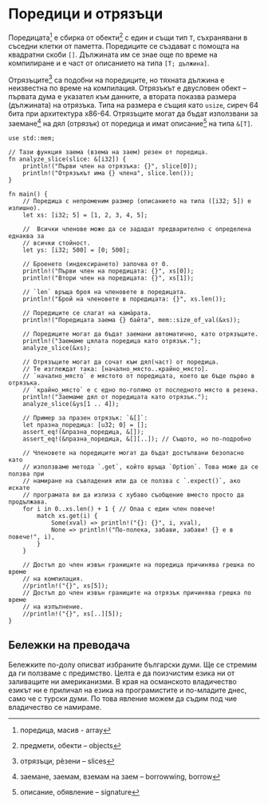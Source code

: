 # Поредици и отрязъци

Поредицата[^array] е сбирка от обекти[^objects] с един и същи тип `T`,
съхранявани в съседни клетки от паметта. Поредиците се създават с помощта на
квадратни скоби `[]`. Дължината им се знае още по време на компилиране и е част
от описанието на типа `[T; дължина]`.

Отрязъците[^slices] са подобни на поредиците, но тяхната дължина е неизвестна
по време на компилация. Отрязъкът е двусловен обект – първата дума е указател
към данните, а втората показва размера (дължината) на отрязъка. Типа на размера
е същия като `usize`, сиреч 64 бита при архитектура x86-64. Отрязъците могат да
бъдат използвани за заемане[^borrow] на дял (отрязък) от поредица и имат
описание[^signature] на типа `&[T]`.

```rust,editable,ignore,mdbook-runnable
use std::mem;

// Тази функция заема (взема на заем) резен от поредица.
fn analyze_slice(slice: &[i32]) {
    println!("Първи член на отрязъка: {}", slice[0]);
    println!("Отрязъкът има {} члена", slice.len());
}

fn main() {
    // Поредица с непроменим размер (описанието на типа ([i32; 5]) е излишно).
    let xs: [i32; 5] = [1, 2, 3, 4, 5];

    //  Всички членове може да се зададат предварително с определена еднаква за
    // всички стойност.
    let ys: [i32; 500] = [0; 500];

    // Броенето (индексирането) започва от 0.
    println!("Първи член на поредицата: {}", xs[0]);
    println!("Втори член на поредицата: {}", xs[1]);

    // `len` връща броя на членовете в поредицата.
    println!("Брой на членовете в поредицата: {}", xs.len());

    // Поредиците се слагат на кама̀рата.
    println!("Поредицата заема {} байта", mem::size_of_val(&xs));

    // Поредиците могат да бъдат заемани автоматично, като отрязъците.
    println!("Заемаме цялата поредица като отрязък.");
    analyze_slice(&xs);

    // Отрязъците могат да сочат към дял(част) от поредица.
    // Те изглеждат така: [начално_място..крайно_място].
    // `начално_място` е мястото от поредицата, което ще бъде първо в отрязъка.
    // `крайно_място` е с едно по-голямо от последното място в резена.
    println!("Заемаме дял от поредицата като отрязък.");
    analyze_slice(&ys[1 .. 4]);

    // Пример за празен отрязък: `&[]`:
    let празна_поредица: [u32; 0] = [];
    assert_eq!(&празна_поредица, &[]);
    assert_eq!(&празна_поредица, &[][..]); // Същото, но по-подробно

    // Членовете на поредиците могат да бъдат достъпвани безопасно като
    // използваме метода `.get`, който връща `Option`. Това може да се ползва при
    // намиране на съвпадения или да се ползва с `.expect()`, ако искате
    // програмата ви да излиза с хубаво съобщение вместо просто да продължава.
    for i in 0..xs.len() + 1 { // Опаа с един член повече!
        match xs.get(i) {
            Some(xval) => println!("{}: {}", i, xval),
            None => println!("По-полека, забави, забави! {} е в повече!", i),
        }
    }

    // Достъп до член извън границите на поредица причинява грешка по време
    // на компилация.
    //println!("{}", xs[5]);
    // Достъп до член извън границите на отрязък причинява грешка по време
    // на изпълнение.
    //println!("{}", xs[..][5]);
}
```
## Бележки на преводача

Бележките по-долу описват избраните български думи. Ще се стремим да ги
ползваме с предимство. Целта е да поизчистим езика ни от заливащите ни
американизми. В края на османското владичество езикът ни е приличал на езика на
програмистите и по-младите днес, само че с турски думи. По това явление можем
да съдим под чие владичество се намираме.

[^array]: поредица, масив - array

[^objects]:  предмети, обекти  – objects

[^slices]: отрязъци, рѐзени – slices

[^borrow]: заемане, заемам, вземам на заем – borrowwing, borrow

[^signature]: описание, обявление – signature
